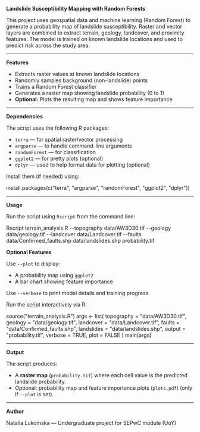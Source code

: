 **Landslide Susceptibility Mapping with Random Forests**

This project uses geospatial data and machine learning (Random Forest) to generate a probability map of landslide susceptibility. Raster and vector layers are combined to extract terrain, geology, landcover, and proximity features. The model is trained on known landslide locations and used to predict risk across the study area.

---

**Features**

- Extracts raster values at known landslide locations
- Randomly samples background (non-landslide) points
- Trains a Random Forest classifier
- Generates a raster map showing landslide probability (0 to 1)
- **Optional:** Plots the resulting map and shows feature importance

---

**Dependencies**

The script uses the following R packages:

- `terra` — for spatial raster/vector processing
- `argparse` — to handle command-line arguments
- `randomForest` — for classification
- `ggplot2` — for pretty plots (optional)
- `dplyr` — used to help format data for plotting (optional)

Install them (if needed) using:

install.packages(c("terra", "argparse", "randomForest", "ggplot2", "dplyr"))

---

**Usage**

Run the script using `Rscript` from the command line:

Rscript terrain_analysis.R --topography data/AW3D30.tif --geology data/geology.tif --landcover data/Landcover.tif --faults data/Confirmed_faults.shp data/landslides.shp probability.tif

**Optional Features**

Use `--plot` to display:

- A probability map using `ggplot2`
- A bar chart showing feature importance

Use `--verbose` to print model details and training progress

Run the script interactively via R:

source("terrain_analysis.R")
args <- list(
  topography = "data/AW3D30.tif",
  geology = "data/geology.tif",
  landcover = "data/Landcover.tif",
  faults = "data/Confirmed_faults.shp",
  landslides = "data/landslides.shp",
  output = "probability.tif",
  verbose = TRUE,
  plot = FALSE
)
main(args)

---

**Output**

The script produces:

- A **raster map** (`probability.tif`) where each cell value is the predicted landslide probability.
- Optional: probability map and feature importance plots (`plots.pdf`) (only if `--plot` is set).

---

**Author**

Natalia Lukomska — Undergraduate project for SEPwC module (UoY)
